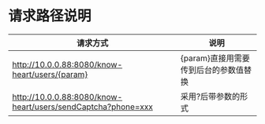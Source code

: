 # 请求路径说明
| 请求方式 | 说明 |
| -- | -- |
| http://10.0.0.88:8080/know-heart/users/{param} | {param}直接用需要传到后台的参数值替换 |
| http://10.0.0.88:8080/know-heart/users/sendCaptcha?phone=xxx | 采用?后带参数的形式 |

